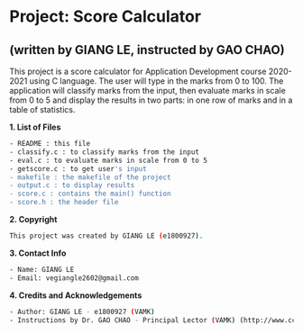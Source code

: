 # Project: Score Calculator
## (written by GIANG LE, instructed by GAO CHAO)

This project is a score calculator for Application Development course 2020-2021 using C language. The user will type in the marks from 0 to 100. The application will classify marks from the input, then evaluate marks in scale from 0 to 5 and display the results in two parts: in one row of marks and in a table of statistics.

**1. List of Files**
```bash
- README : this file
- classify.c : to classify marks from the input
- eval.c : to evaluate marks in scale from 0 to 5
- getscore.c : to get user's input
- makefile : the makefile of the project
- output.c : to display results
- score.c : contains the main() function
- score.h : the header file
```

**2. Copyright**
```bash
This project was created by GIANG LE (e1800927).
```

**3. Contact Info**
```bash
- Name: GIANG LE
- Email: vegiangle2602@gmail.com
```

**4. Credits and Acknowledgements**
```bash
- Author: GIANG LE - e1800927 (VAMK)
- Instructions by Dr. GAO CHAO - Principal Lector (VAMK) (http://www.cc.puv.fi/~gc/newhome/index.html)
```

